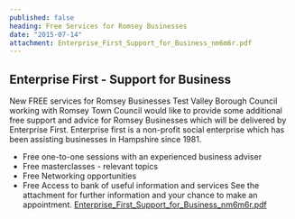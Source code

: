 ```yaml
---
published: false
heading: Free Services for Romsey Businesses
date: "2015-07-14"
attachment: Enterprise_First_Support_for_Business_nm6m6r.pdf
---
```


## Enterprise First - Support for Business

New FREE services for Romsey Businesses
Test Valley Borough Council working with Romsey Town Council would like to provide some additional free support and advice for Romsey Businesses which will be delivered by Enterprise First. Enterprise first is a non-profit social enterprise which has been assisting businesses in Hampshire since 1981.
- Free one-to-one sessions with an experienced business adviser
- Free masterclasses - relevant topics
- Free Networking opportunities
- Free Access to bank of useful information and services
See the attachment for further information and your chance to make an appointment.
[Enterprise_First_Support_for_Business_nm6m6r.pdf](Enterprise_First_Support_for_Business_nm6m6r.pdf "Enterprise First Support for Businesses")



